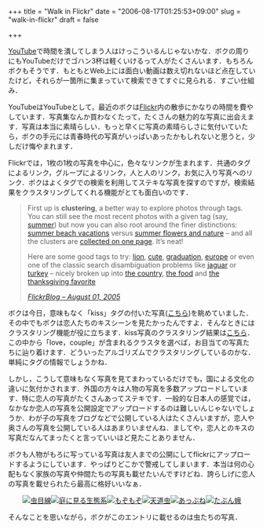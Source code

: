 +++
title = "Walk in Flickr"
date = "2006-08-17T01:25:53+09:00"
slug = "walk-in-flickr"
draft = false

+++

<p><a href="http://www.youtube.com/">YouTube</a>で時間を潰してしまう人はけっこういるんじゃないかな．ボクの周りにもYouTubeだけでゴハン3杯は軽くいけるって人がたくさんいます．もちろんボクもそうです．もともとWeb上には面白い動画は数え切れないほど点在していたけど，それらが一箇所に集まっていて検索できてすぐに見られる．すごい仕組み．</p>
<p>YouTubeはYouTubeとして，最近のボクは<a href="http://www.flickr.com/">Flickr</a>内の散歩にかなりの時間を費やしています．写真集なんか買わなくたって，たくさんの魅力的な写真に出会えます．写真は本当に素晴らしい．もっと早くに写真の素晴らしさに気付いていたら，ボクの手元には青春時代の写真がいっぱいあったかもしれないと思うと，少しだけ悔やまれます．</p>
<p>Flickrでは，1枚の1枚の写真を中心に，色々なリンクが生まれます．共通のタグによるリンク，グループによるリンク，人と人のリンク，お気に入り写真へのリンク．ボクはよくタグでの検索を利用してステキな写真を探すのですが，検索結果をクラスタリングしてくれる機能がとても面白いのです．</p>
<blockquote><p>
First up is <strong>clustering</strong>, a better way to explore photos through tags. You can still see the most recent photos with a given tag (say, <a href="http://www.flickr.com/photos/tags/summer/">summer</a>) but now you can also root around the finer distinctions: <a href="http://flickr.com/photos/tags/summer/clusters/beach-sea-vacation/">summer beach vacations</a> versus <a href="http://flickr.com/photos/tags/summer/clusters/flower-green-nature/">summer flowers and nature</a> &#8211; and all the clusters are <a href="http://flickr.com/photos/tags/summer/clusters">collected on one page</a>. It&#8217;s neat!</p>
<p>Here are some good tags to try: <a href="http://flickr.com/photos/tags/lion/clusters">lion</a>, <a href="http://flickr.com/photos/tags/cute/clusters">cute</a>, <a href="http://flickr.com/photos/tags/graduation/clusters">graduation</a>, <a href="http://flickr.com/photos/tags/europe/clusters">europe</a> or even one of the classic search disambiguation problems like <a href="http://flickr.com/photos/tags/jaguar/clusters">jaguar</a> or <a href="http://flickr.com/photos/tags/turkey/clusters">turkey</a> &#8211; nicely broken up into <a href="http://flickr.com/photos/tags/turkey/clusters/istanbul">the country</a>, <a href="http://flickr.com/photos/tags/turkey/clusters/food">the food</a> and <a href="http://flickr.com/photos/tags/turkey/clusters/thanksgiving">the thanksgiving favorite</a></p>
<p><a href="http://blog.flickr.com/flickrblog/2005/08/the_new_new_thi.html"><em>FlickrBlog &#8211; August 01, 2005</em></a>
</p></blockquote>
<p>ボクは今日，意味もなく「kiss」タグの付いた写真(<a href="http://www.flickr.com/photos/tags/kiss">こちら</a>)を眺めていました．その中でもボクは恋人たちのキスシーンを見たかったんですよ．そんなときにはクラスタリング機能が役に立ちます．kiss写真のクラスタリング結果は<a href="http://www.flickr.com/photos/tags/kiss/clusters/">こちら</a>．この中から「love，couple」が含まれるクラスタを選べば，お目当ての写真たちに辿り着けます．どういったアルゴリズムでクラスタリングしているのかな．単純にタグの情報でしょうかね．</p>
<p>しかし，こうして意味もなく写真を見てまわっているだけでも，国による文化の違いに気付かされます．外国の方々は人物の写真を多数アップロードしています．特に恋人の写真がたくさんあってステキです．一般的な日本人の感覚では，なかなか恋人の写真を公開設定でアップロードするのは難しいんじゃないでしょうか．わが子の写真をブログなどで公開している人はたくさんいますが，恋人や奥さんの写真を公開している人はあまりいませんね．ましてや，恋人とのキスの写真だなんてまったくと言っていいほど見たことありません．</p>
<p>ボクも人物がもろに写っている写真は友人までの公開にしてflickrにアップロードするようにしています．やっぱりどこかで警戒してしまいます．本当は何の心配もなく家族の写真や仲間たちの写真も載せたいんですけどね．誇らしげに恋人の写真を載せられたら最高に格好いいなぁ．</p>
<p><center><a href="http://www.flickr.com/photos/june29/216659051/" title="Photo Sharing"><img src="http://static.flickr.com/87/216659051_5717b8d690_m.jpg" alt="虫目線" /></a><a href="http://www.flickr.com/photos/june29/216658953/" title="Photo Sharing"><img src="http://static.flickr.com/60/216658953_099f2bdcc4_m.jpg" alt="庭に見る生態系" /></a><a href="http://www.flickr.com/photos/june29/216658936/" title="Photo Sharing"><img src="http://static.flickr.com/98/216658936_7d731aa6f4_m.jpg" alt="もぞもぞ" /></a><a href="http://www.flickr.com/photos/june29/216658857/" title="Photo Sharing"><img src="http://static.flickr.com/88/216658857_aca193d2e4_m.jpg" alt="天道虫" /></a><a href="http://www.flickr.com/photos/june29/216658845/" title="Photo Sharing"><img src="http://static.flickr.com/75/216658845_78cca31a8e_m.jpg" alt="あっぶね" /></a><a href="http://www.flickr.com/photos/june29/216658702/" title="Photo Sharing"><img src="http://static.flickr.com/65/216658702_eedcc6090d_m.jpg" alt="たぶん蛾" /></a></center></p>
<p>そんなことを思いながら，ボクがこのエントリに載せるのは虫たちの写真．</p>
